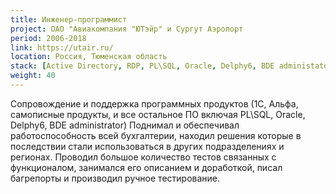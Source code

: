 ```yaml
---
title: Инженер-программист
project: ОАО "Авиакомпания "ЮТэйр" и Сургут Аэропорт
period: 2006-2018
link: https://utair.ru/
location: Россия, Тюменская область
stack: [Active Directory, RDP, PL\SQL, Oracle, Delphy6, BDE administator, Альфа, 1С]
weight: 40
---
```


Сопровождение и поддержка программных продуктов (1С, Альфа, самописные продукты, и все остальное ПО включая PL\SQL, Oracle, Delphy6, BDE administrator)
Поднимал и обеспечивал работоспособность всей бухгалтерии, находил решения которые в последствии стали использоваться в других подразделениях и регионах.
Проводил большое количество тестов связанных с функционалом, занимался его описанием и доработкой, писал багрепорты и производил ручное тестирование.